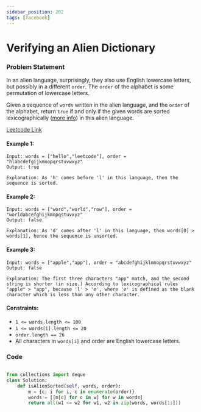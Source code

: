 ```yaml
---
sidebar_position: 202
tags: [facebook]
---
```


# Verifying an Alien Dictionary

### Problem Statement

In an alien language, surprisingly, they also use English lowercase letters, but possibly in a different `order`. The `order` of the alphabet is some permutation of lowercase letters.

Given a sequence of `words` written in the alien language, and the `order` of the alphabet, return `true` if and only if the given words are sorted lexicographically ([more info](https://en.wikipedia.org/wiki/Lexicographical_order)) in this alien language.

[Leetcode Link](https://leetcode.com/problems/verifying-an-alien-dictionary)

#### Example 1:

```
Input: words = ["hello","leetcode"], order = "hlabcdefgijkmnopqrstuvwxyz"
Output: true

Explanation: As 'h' comes before 'l' in this language, then the sequence is sorted.
```

#### Example 2:

```
Input: words = ["word","world","row"], order = "worldabcefghijkmnpqstuvxyz"
Output: false

Explanation: As 'd' comes after 'l' in this language, then words[0] > words[1], hence the sequence is unsorted.
```

#### Example 3:

```
Input: words = ["apple","app"], order = "abcdefghijklmnopqrstuvwxyz"
Output: false

Explanation: The first three characters "app" match, and the second string is shorter (in size.) According to lexicographical rules "apple" > "app", because 'l' > '∅', where '∅' is defined as the blank character which is less than any other character.
```

#### Constraints:

- `1 <= words.length <= 100`
- `1 <= words[i].length <= 20`
- `order.length == 26`
- All characters in `words[i]` and order are English lowercase letters.

### Code

```python title="Python Code"

from collections import deque
class Solution:
    def isAlienSorted(self, words, order):
        m = {c: i for i, c in enumerate(order)}
        words = [[m[c] for c in w] for w in words]
        return all(w1 <= w2 for w1, w2 in zip(words, words[1:]))
```
